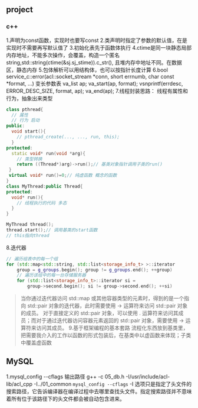 ## project 
### c++
1.声明为const函数，实现时也要写const
2.类声明时指定了参数的默认值，在是实现时不需要再写默认值了
3.初始化表先于函数体执行
4.ctime是同一块静态局部内存地址，不能多次操作，会覆盖，构造一个匿名string,std::string(ctime(&sj.sj_stime)).c_str(),
且堆内存中地址不同。在数据区，静态内存
5.包体解析可以用结构体，也可以按指针长度计算
6.bool service_c::error(acl::socket_stream *conn, short errnumb, char const *format, ...) 
变长参数表
va_list ap;
va_start(ap, format);
vsnprintf(errdesc, ERROR_DESC_SIZE, format, ap);
va_end(ap);
7.线程封装思路：
线程有属性和行为，抽象出来类型
```cpp
class pthread{
  // 属性
  // 行为 启动
public:
  void start(){
    // pthread_create(..., ..., run, this);
  }
protected:
  static void* run(void *arg){
    // 类型转换
    return ((Thread*)arg)->run();// 基类对象指针调用子类的run()
 } 
 virtual void* run()=0;// 纯虚函数 概念的函数  
}
class MyThread:public Thread{
protected:
  void* run(){
    // 线程执行的代码 多态
  }
}

MyThread thread();
thread.start();// 调用基类的start函数
// this指向thread
```
8.迭代器
```cpp
// 遍历组表中的每一个组
for (std::map<std::string, std::list<storage_info_t> >::iterator
	group = g_groups.begin(); group != g_groups.end(); ++group)
	// 遍历该组中的每一台存储服务器
	for (std::list<storage_info_t>::iterator si =
		group->second.begin(); si != group->second.end(); ++si)
```
> 当你通过迭代器访问 std::map 或其他容器类型的元素时，得到的是一个指向 std::pair 对象的迭代器，此时需要使用 -> 运算符来访问 std::pair 对象的成员。
> 对于直接定义的 std::pair 对象，可以使用 . 运算符来访问其成员；而对于通过迭代器访问容器元素返回的 std::pair 对象，需要使用 -> 运算符来访问其成员。
9.基于框架编程的基本套路
流程化东西放到基类里，把需要我介入的工作以函数的形式包装后，在基类中以虚函数来体现；子类中覆盖虚函数

## MySQL
1.mysql_config --cflags 输出路径
g++ -c 05_db.h -I/usr/include/acl-lib/acl_cpp -I../01_common `mysql_config --cflags`
-I 选项只是指定了头文件的搜索路径，它告诉编译器在编译过程中去哪里查找头文件。指定搜索路径并不意味着所有位于该路径下的头文件都会被自动包含进来。